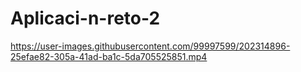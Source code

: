 # Aplicaci-n-reto-2
https://user-images.githubusercontent.com/99997599/202314896-25efae82-305a-41ad-ba1c-5da705525851.mp4
